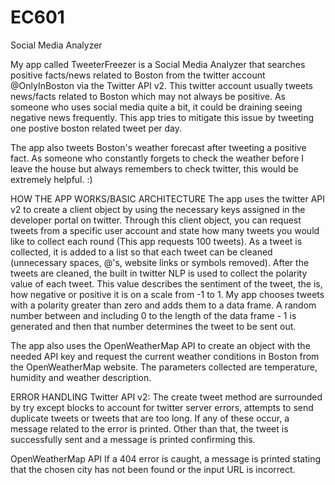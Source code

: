 # EC601
Social Media Analyzer 

My app called TweeterFreezer is a Social Media Analyzer that searches positive facts/news related to Boston from the twitter account @OnlyInBoston via the Twitter API v2. This twitter account usually tweets news/facts related to Boston which may not always be positive. As someone who uses social media quite a bit, it could be draining seeing negative news frequently. This app tries to mitigate this issue by tweeting one postive boston related tweet per day.

The app also tweets Boston's weather forecast after tweeting a positive fact. As someone who constantly forgets to check the weather before I leave the house but always remembers to check twitter, this would be extremely helpful. :)

HOW THE APP WORKS/BASIC ARCHITECTURE
The app uses the twitter API v2 to create a client object by using the necessary keys assigned in the developer portal on twitter. Through this client object, you can request tweets from a specific user account and state how many tweets you would like to collect each round (This app requests 100 tweets). As a tweet is collected, it is added to a list so that each tweet can be cleaned (unnecessary spaces, @'s, website links or symbols removed). After the tweets are cleaned, the built in twitter NLP is used to collect the polarity value of each tweet. This value describes the sentiment of the tweet, the is, how negative or positive it is on a scale from -1 to 1. My app chooses tweets with a polarity greater than zero and adds them to a data frame. A random number between and including 0 to the length of the data frame - 1 is generated and then that number determines the tweet to be sent out.

The app also uses the OpenWeatherMap API to create an object with the needed API key and request the current weather conditions in Boston from the OpenWeatherMap website. The parameters collected are temperature, humidity and weather description.

ERROR HANDLING
Twitter API v2:
The create tweet method are surrounded by try except blocks to account for twitter server errors, attempts to send duplicate tweets or tweets that are too long. If any of these occur, a message related to the error is printed. Other than that, the tweet is successfully sent and a message is printed confirming this.

OpenWeatherMap API
If a 404 error is caught, a message is printed stating that the chosen city has not been found or the input URL is incorrect.
